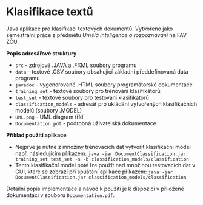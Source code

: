 # Klasifikace textů

Java aplikace pro klasifikaci textových dokumentů. Vytvořeno jako semestrální práce z předmětu *Umělá inteligence a rozpoznávání* na FAV ZČU.

**Popis adresářové struktury**

* `src` - zdrojové .JAVA a .FXML soubory programu
* `data` - textové .CSV soubory obsahující základní předdefinovaná data programu
* `javadoc` - vygenerované .HTML soubory programátorské dokumentace
* `training_set` - textové soubory pro trénování klasifikátorů
* `test_set` - textové soubory pro testování klasifikátorů
* `classification_models` - adresář pro ukládání vytvořených klasifikačních modelů (soubory .MODEL)
* `UML.png` - UML diagram tříd
* `Documentation.pdf` - podrobná uživatelská dokumentace

**Příklad použití aplikace**

* Nejprve je nutné z množiny trénovacích dat vytvořit klasifikační model např. následujícím příkazem:
`java -jar DocumentClassification.jar training_set test_set -s -b classification_models/classification`
* Tento klasifikační model poté lze použít nad množinou testovacích dat v GUI, které se zobrazí při spuštění aplikace příkazem:
`java -jar DocumentClassification.jar classification_models/classification`

Detailní popis implementace a návod k použití je k dispozici v přiložené dokumentaci v souboru `Documentation.pdf`.
